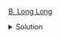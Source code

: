 [B. Long Long](https://codeforces.com/contest/1843/problem/B)

<details><summary>Solution</summary>

![](../../../assets/1843B.png)

</details>
